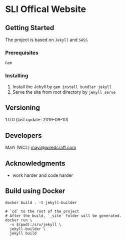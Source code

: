# SLI Offical Website


## Getting Started

The project is based on `Jekyll` and `SASS`

### Prerequisites

```
Gem
```

### Installing

1. Install the Jekyll by `gem install bundler jekyll`
2. Serve the site from root directory by `jekyll serve`

## Versioning

1.0.0 (last update: 2019-08-10)

## Developers

MaYi (WCL) <mayi@wiredcraft.com>

## Acknowledgments

* work harder and code harder

## Build using Docker
```
docker build . -t jekyll-builder

# `cd` to the root of the project
# After the build, `_site` folder will be generated.
docker run \
  -v $(pwd):/srv/jekyll \
  jekyll-builder \
  jekyll build
```


